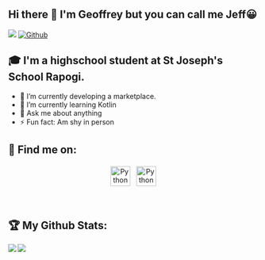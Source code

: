 ## Hi there 👋 I'm Geoffrey but you can call me Jeff😀
![](https://visitor-badge.laobi.icu/badge?page_id=Jeffx-ai.Jeffx-ai) [![Github](https://img.shields.io/github/followers/Jeffx-ai?label=Followers&logo=Github)](https://github.com/Jeffx-ai)




## 🎓 I'm a highschool student at St Joseph's School Rapogi.

- 🔭 I’m currently developing a marketplace.
- 🌱 I’m currently learning Kotlin
- 💬 Ask me about anything
- ⚡ Fun fact: Am shy in person

## :email: Find me on:

<p align="center">
 <a href=" https://www.linkedin.com/in/geoffrey-owuor-5a0a39233  " target="_blank" rel="noopener noreferrer"> <img src="https://cdn.jsdelivr.net/npm/simple-icons@v3/icons/twitter.svg" alt="Python" height="40" style="vertical-align:top; margin:4px"></a>
 <a href=" https://twitter.com/SirGeoffrey_?t=YG_-7595IJnN71zQgdWoTw&s=09 "> <img src="https://cdn.jsdelivr.net/npm/simple-icons@v3/icons/linkedin.svg" alt="Python" height="40" style="vertical-align:top; margin:4px"></a> 

</p>

<br />

## :trophy: My Github Stats:

<!--
![GitHub stats](https://readme-stats-cfgj2cxdy.vercel.app/api?username=Jeffx-ai&count_private=true&show_icons=true&theme=tokyonight)
![Top Langs](https://readme-stats-cfgj2cxdy.vercel.app/api/top-langs/?username=Jeffx-ai&hide=php&theme=tokyonight)
-->
<div>
<a href="https://github-readme-stats.vercel.app/api?username=Jeffx-ai&theme=tokyonight">
  <img  align="left" src="https://github-readme-stats.vercel.app/api?username=Jeffx-ai&count_private=true&show_icons=true&theme=tokyonight" />
</a>
<a href="https://github-readme-stats.vercel.app/api/top-langs/?username=Jeffx-ai&hide=php&theme=tokyonight">
  <img align="left" src="https://github-readme-stats.vercel.app/api/top-langs/?username=Jeffx-ai&hide=php&theme=tokyonight" />
</a>
</div>



